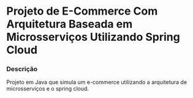 # Projeto de E-Commerce Com Arquitetura Baseada em Microsserviços Utilizando Spring Cloud

### Descrição

Projeto em Java que simula um e-commerce utilizando a arquitetura de microsserviços e o spring cloud.





